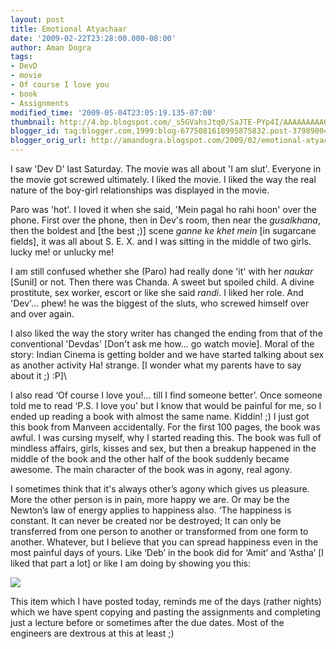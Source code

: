 ```yaml
---
layout: post
title: Emotional Atyachaar
date: '2009-02-22T23:28:00.000-08:00'
author: Aman Dogra
tags:
- DevD
- movie
- Of course I love you
- book
- Assignments
modified_time: '2009-05-04T23:05:19.135-07:00'
thumbnail: http://4.bp.blogspot.com/_s5GVahsJtq0/SaJTE-PYp4I/AAAAAAAAA68/-XrAqthExcI/s72-c/Assignment.jpg
blogger_id: tag:blogger.com,1999:blog-6775081618995875832.post-3798900459198720149
blogger_orig_url: http://amandogra.blogspot.com/2009/02/emotional-atyachaar.html
---
```


I saw 'Dev D' last Saturday. The movie was all about 'I am slut'. Everyone in the movie got screwed ultimately. I liked the movie. I liked the way the real nature of the boy-girl relationships was displayed in the movie.

<!--more-->

Paro was 'hot'. I loved it when she said, 'Mein pagal ho rahi
hoon' over the phone. First over the phone, then in Dev's room, then near the
*gusalkhana*, then the boldest and \[the best ;)\] scene *ganne ke khet mein* \[in sugarcane fields\], it was all about S. E. X. and I was sitting in the middle of two girls. lucky me! or unlucky me!

I am still confused whether she (Paro) had really done 'it' with her *naukar* \[Sunil\] or not. Then there was Chanda. A sweet but spoiled child. A divine prostitute, sex worker, escort or like she said *randi*. I liked her role. And 'Dev'... phew! he was the biggest of the sluts, who screwed himself over and over again.

I also liked the way the story writer has changed the ending from that of the conventional 'Devdas' \[Don't ask me how... go watch movie\]. Moral of the story: Indian Cinema is getting bolder and we have started talking about sex as another activity Ha! strange. \[I wonder what my parents have to say about it ;) :P\]\

I also read ‘Of course I love you!... till I find someone better’. Once
someone told me to read ‘P.S. I love you’ but I know that would be
painful for me, so I ended up reading a book with almost the same name.
Kiddin! ;) I just got this book from Manveen accidentally. For the first
100 pages, the book was awful. I was cursing myself, why I started
reading this. The book was full of mindless affairs, girls, kisses and
sex, but then a breakup happened in the middle of the book and the other
half of the book suddenly became awesome. The main character of the book
was in agony, real agony.

I sometimes think that it's always other’s agony which gives us pleasure. More the other person is in pain, more happy we are. Or may be the Newton’s law of energy applies to happiness also. ‘The happiness is constant. It can never be created nor be destroyed; It can only be transferred from one person to another or transformed from one form to another. Whatever, but I believe that you can spread happiness even in the most painful days of yours. Like ‘Deb’ in the book did for ‘Amit’ and ‘Astha’ \[I liked that part a lot\] or like I am doing by showing you this:

[![](http://4.bp.blogspot.com/_s5GVahsJtq0/SaJTE-PYp4I/AAAAAAAAA68/-XrAqthExcI/s320/Assignment.jpg)](http://4.bp.blogspot.com/_s5GVahsJtq0/SaJTE-PYp4I/AAAAAAAAA68/-XrAqthExcI/s1600-h/Assignment.jpg)

This item which I have posted today, reminds me of the days (rather
nights) which we have spent copying and pasting the assignments and
completing just a lecture before or sometimes after the due dates. Most
of the engineers are dextrous at this at least ;)
